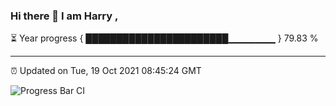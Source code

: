 ### Hi there 👋 I am Harry , 

⏳ Year progress { ███████████████████████▁▁▁▁▁▁▁ } 79.83 %

---

⏰ Updated on Tue, 19 Oct 2021 08:45:24 GMT

![Progress Bar CI](https://github.com/duykhang68/duykhang68/workflows/Progress%20Bar%20CI/badge.svg)
